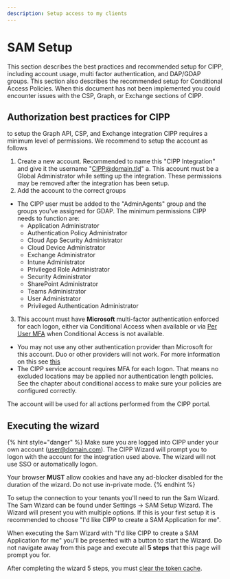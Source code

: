 ```yaml
---
description: Setup access to my clients
---
```


# SAM Setup

This section describes the best practices and recommended setup for CIPP, including account usage, multi factor authentication, and DAP/GDAP groups. This section also describes the recommended setup for Conditional Access Policies. When this document has not been implemented you could encounter issues with the CSP, Graph, or Exchange sections of CIPP.

## Authorization best practices for CIPP

to setup the Graph API, CSP, and Exchange integration CIPP requires a minimum level of permissions. We recommend to setup the account as follows

1. Create a new account. Recommended to name this "CIPP Integration" and give it the username "CIPP@domain.tld" a. This account must be a Global Administrator while setting up the integration. These permissions may be removed after the integration has been setup.
2. Add the account to the correct groups

* The CIPP user must be added to the "AdminAgents" group and the groups you've assigned for GDAP. The minimum permissions CIPP needs to function are:
  * Application Administrator
  * Authentication Policy Administrator
  * Cloud App Security Administrator
  * Cloud Device Administrator
  * Exchange Administrator
  * Intune Administrator
  * Privileged Role Administrator
  * Security Administrator
  * SharePoint Administrator
  * Teams Administrator
  * User Administrator
  * Privileged Authentication Administrator

3. This account must have **Microsoft** multi-factor authentication enforced for each logon, either via Conditional Access when available or via [Per User MFA](https://account.activedirectory.windowsazure.com/UserManagement/MultifactorVerification.aspx) when Conditional Access is not available.

* You may not use any other authentication provider than Microsoft for this account. Duo or other providers will not work. For more information on this see [this](https://learn.microsoft.com/en-us/partner-center/partner-security-requirements-mandating-mfa#supported-mfa-options)
* The CIPP service account requires MFA for each logon. That means no excluded locations may be applied nor authentication length policies. See the chapter about conditional access to make sure your policies are configured correctly.

The account will be used for all actions performed from the CIPP portal.

## Executing the wizard

{% hint style="danger" %}
Make sure you are logged into CIPP under your own account (user@domain.com). The CIPP Wizard will prompt you to logon with the account for the integration used above. The wizard will not use SSO or automatically logon.

Your browser **MUST** allow cookies and have any ad-blocker disabled for the duration of the wizard. Do not use in-private mode.
{% endhint %}

To setup the connection to your tenants you'll need to run the Sam Wizard. The Sam Wizard can be found under Settings -> SAM Setup Wizard. The Wizard will present you with multiple options. If this is your first setup it is recommended to choose "I'd like CIPP to create a SAM Application for me".

When executing the Sam Wizard with "I'd like CIPP to create a SAM Application for me" you'll be presented with a button to start the Wizard. Do not navigate away from this page and execute all **5 steps** that this page will prompt you for.

After completing the wizard 5 steps, you must [clear the token cache](https://cipp.app/docs/general/troubleshooting/#clear-token-cache).
